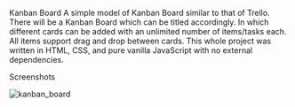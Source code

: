 Kanban Board
A simple model of Kanban Board similar to that of Trello. There will be a Kanban Board which can be titled accordingly. In which different cards can be added with an unlimited number of items/tasks each. All items support drag and drop between cards. This whole project was written in HTML, CSS, and pure vanilla JavaScript with no external dependencies.

Screenshots

![kanban_board](https://github.com/user-attachments/assets/9dba7e32-2ace-4870-9994-bb890342389d)
